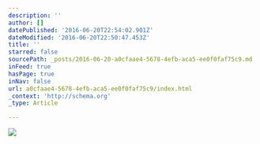 ```yaml
---
description: ''
author: []
datePublished: '2016-06-20T22:54:02.901Z'
dateModified: '2016-06-20T22:50:47.453Z'
title: ''
starred: false
sourcePath: _posts/2016-06-20-a0cfaae4-5678-4efb-aca5-ee0f0faf75c9.md
inFeed: true
hasPage: true
inNav: false
url: a0cfaae4-5678-4efb-aca5-ee0f0faf75c9/index.html
_context: 'http://schema.org'
_type: Article

---
```

![](https://the-grid-user-content.s3-us-west-2.amazonaws.com/b90c7090-b6b7-40b9-9ba3-d5290dd05285.jpg)